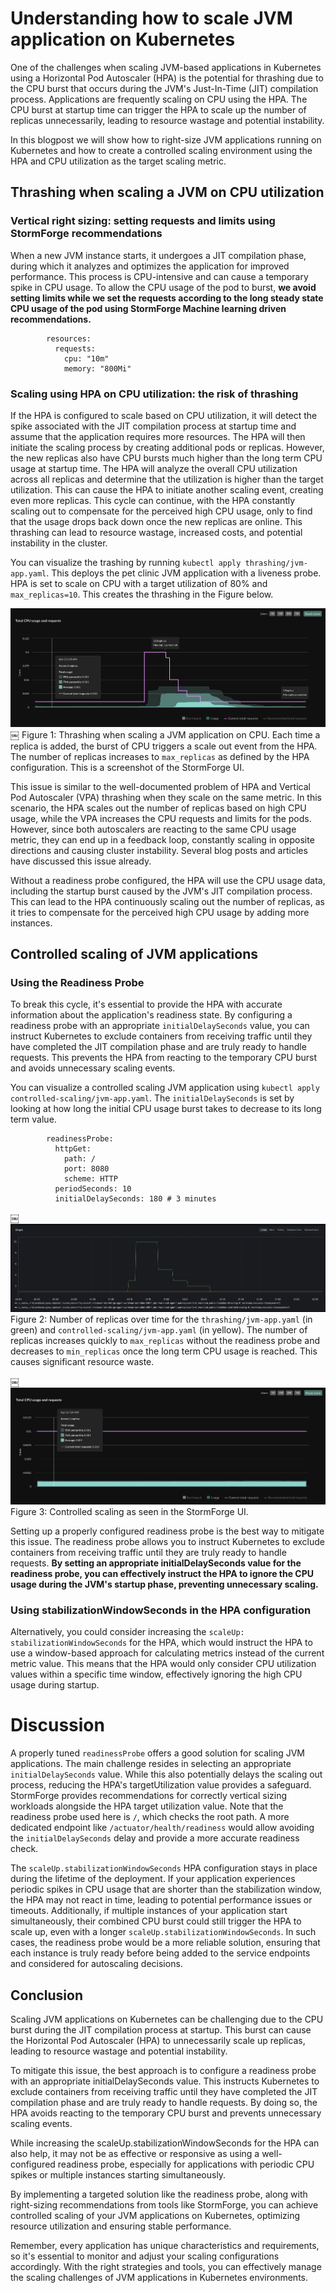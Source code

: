 # Understanding how to scale JVM application on Kubernetes


One of the challenges when scaling JVM-based applications in Kubernetes using a Horizontal Pod Autoscaler (HPA) is the potential for thrashing due to the CPU burst that occurs during the JVM's Just-In-Time (JIT) compilation process. Applications are frequently scaling on CPU using the HPA. The CPU burst at startup time can trigger the HPA to scale up the number of replicas unnecessarily, leading to resource wastage and potential instability.

In this blogpost we will show how to right-size JVM applications running on Kubernetes and how to create a controlled scaling environment using the HPA and CPU utilization as the target scaling metric.

## Thrashing when scaling a JVM on CPU utilization

### Vertical right sizing: setting requests and limits using StormForge recommendations

When a new JVM instance starts, it undergoes a JIT compilation phase, during which it analyzes and optimizes the application for improved performance. This process is CPU-intensive and can cause a temporary spike in CPU usage. To allow the CPU usage of the pod to burst, **we avoid setting limits while we set the requests according to the long steady state CPU usage of the pod using StormForge Machine learning driven recommendations.**

```
        resources:
          requests:
            cpu: "10m"
            memory: "800Mi"

```

### Scaling using HPA on CPU utilization: the risk of thrashing

If the HPA is configured to scale based on CPU utilization, it will detect the spike associated with the JIT compilation process at startup time and assume that the application requires more resources. The HPA will then initiate the scaling process by creating additional pods or replicas. However, the new replicas also have CPU bursts much higher than the long term CPU usage at startup time. The HPA will analyze the overall CPU utilization across all replicas and determine that the utilization is higher than the target utilization. This can cause the HPA to initiate another scaling event, creating even more replicas. This cycle can continue, with the HPA constantly scaling out to compensate for the perceived high CPU usage, only to find that the usage drops back down once the new replicas are online. This thrashing can lead to resource wastage, increased costs, and potential instability in the cluster.

You can visualize the trashing by running `kubectl apply thrashing/jvm-app.yaml`. This deploys the pet clinic JVM application with a liveness probe. HPA is set to scale on CPU with a target utilization of 80% and `max_replicas=10`. This creates the thrashing in the Figure below.


![fig1](<images/figure1.png>)
￼
Figure 1: Thrashing when scaling a JVM application on CPU. Each time a replica is added, the burst of CPU triggers a scale out event from the HPA. The number of replicas increases to `max_replicas` as defined by the HPA configuration. This is a screenshot of the StormForge UI.

This issue is similar to the well-documented problem of HPA and Vertical Pod Autoscaler (VPA) thrashing when they scale on the same metric. In this scenario, the HPA scales out the number of replicas based on high CPU usage, while the VPA increases the CPU requests and limits for the pods. However, since both autoscalers are reacting to the same CPU usage metric, they can end up in a feedback loop, constantly scaling in opposite directions and causing cluster instability. Several blog posts and articles have discussed this issue already.

Without a readiness probe configured, the HPA will use the CPU usage data, including the startup burst caused by the JVM's JIT compilation process. This can lead to the HPA continuously scaling out the number of replicas, as it tries to compensate for the perceived high CPU usage by adding more instances.

## Controlled scaling of JVM applications

### Using the Readiness Probe

To break this cycle, it's essential to provide the HPA with accurate information about the application's readiness state. By configuring a readiness probe with an appropriate `initialDelaySeconds` value, you can instruct Kubernetes to exclude containers from receiving traffic until they have completed the JIT compilation phase and are truly ready to handle requests. This prevents the HPA from reacting to the temporary CPU burst and avoids unnecessary scaling events.

You can visualize a controlled scaling JVM application using `kubectl apply controlled-scaling/jvm-app.yaml`. The `initialDelaySeconds` is set by looking at how long the initial CPU usage burst takes to decrease to its long term value.

```
        readinessProbe:
          httpGet:
            path: /
            port: 8080
            scheme: HTTP
          periodSeconds: 10
          initialDelaySeconds: 180 # 3 minutes

```

￼
![alt text](<images/figure2.png>)
Figure 2: Number of replicas over time for the `thrashing/jvm-app.yaml` (in green) and `controlled-scaling/jvm-app.yaml` (in yellow). The number of replicas increases quickly to `max_replicas` without the readiness probe and decreases to `min_replicas` once the long term CPU usage is reached. This causes significant resource waste.


￼
![alt text](<images/figure3.png>)
Figure 3: Controlled scaling as seen in the StormForge UI.

Setting up a properly configured readiness probe is the best way to mitigate this issue. The readiness probe allows you to instruct Kubernetes to exclude containers from receiving traffic until they are truly ready to handle requests. **By setting an appropriate initialDelaySeconds value for the readiness probe, you can effectively instruct the HPA to ignore the CPU usage during the JVM's startup phase, preventing unnecessary scaling.**

### Using stabilizationWindowSeconds in the HPA configuration

Alternatively, you could consider increasing the `scaleUp: stabilizationWindowSeconds` for the HPA, which would instruct the HPA to use a window-based approach for calculating metrics instead of the current metric value. This means that the HPA would only consider CPU utilization values within a specific time window, effectively ignoring the high CPU usage during startup.

# Discussion

A properly tuned `readinessProbe` offers a good solution for scaling JVM applications. The main challenge resides in selecting an appropriate `initialDelaySeconds` value. While this also potentially delays the scaling out process, reducing the HPA's targetUtilization value provides a safeguard. StormForge provides recommendations for correctly vertical sizing workloads alongside the HPA target utilization value. Note that the readiness probe used here is `/`, which checks the root path. A more dedicated endpoint like `/actuator/health/readiness` would allow avoiding the `initialDelaySeconds` delay and provide a more accurate readiness check.

The `scaleUp.stabilizationWindowSeconds` HPA configuration stays in place during the lifetime of the deployment. If your application experiences periodic spikes in CPU usage that are shorter than the stabilization window, the HPA may not react in time, leading to potential performance issues or timeouts. Additionally, if multiple instances of your application start simultaneously, their combined CPU burst could still trigger the HPA to scale up, even with a longer `scaleUp.stabilizationWindowSeconds`. In such cases, the readiness probe would be a more reliable solution, ensuring that each instance is truly ready before being added to the service endpoints and considered for autoscaling decisions.

## Conclusion

Scaling JVM applications on Kubernetes can be challenging due to the CPU burst during the JIT compilation process at startup. This burst can cause the Horizontal Pod Autoscaler (HPA) to unnecessarily scale up replicas, leading to resource wastage and potential instability.

To mitigate this issue, the best approach is to configure a readiness probe with an appropriate initialDelaySeconds value. This instructs Kubernetes to exclude containers from receiving traffic until they have completed the JIT compilation phase and are truly ready to handle requests. By doing so, the HPA avoids reacting to the temporary CPU burst and prevents unnecessary scaling events.

While increasing the scaleUp.stabilizationWindowSeconds for the HPA can also help, it may not be as effective or responsive as using a well-configured readiness probe, especially for applications with periodic CPU spikes or multiple instances starting simultaneously.

By implementing a targeted solution like the readiness probe, along with right-sizing recommendations from tools like StormForge, you can achieve controlled scaling of your JVM applications on Kubernetes, optimizing resource utilization and ensuring stable performance.

Remember, every application has unique characteristics and requirements, so it's essential to monitor and adjust your scaling configurations accordingly. With the right strategies and tools, you can effectively manage the scaling challenges of JVM applications in Kubernetes environments.
